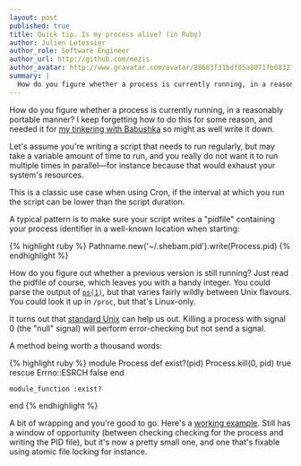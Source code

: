 ```yaml
---
layout: post
published: true
title: Quick tip. Is my process alive? (in Ruby)
author: Julien Letessier
author_role: Software Engineer
author_url: http://github.com/mezis
author_avatar: http://www.gravatar.com/avatar/88683f31bdf05a8071fb08327b3919cb
summary: |
  How do you figure whether a process is currently running, in a reasonably portable manner? I keep forgetting how to do this for some reason, and needed it for [my tinkering with Babushka](https://github.com/HouseTrip/babushka-deps/blob/master/erb/kalinka.erb) so might as well write it down.
---
```


How do you figure whether a process is currently running, in a reasonably
portable manner?
I keep forgetting how to do this for some reason, and needed it for [my
tinkering with
Babushka](https://github.com/HouseTrip/babushka-deps/blob/master/erb/kalinka.erb)
so might as well write it down.

Let's assume you're writing a script that needs to run regularly, but may take a
variable amount of time to run, and you really do not want it to run multiple
times in parallel—for instance because that would exhaust your system's
resources.

This is a classic use case when using Cron, if the interval at which you run the
script can be lower than the script duration.

A typical pattern is to make sure your script writes a "pidfile" containing your
process identifier in a well-known location when starting:

{% highlight ruby %}
  Pathname.new('~/.shebam.pid').write(Process.pid)
{% endhighlight %}

How do you figure out whether a previous version is still running? Just read the
pidfile of course, which leaves you with a handy integer.
You could parse the output of [`ps(1)`](http://www.manpages.info/linux/ps.1.html), but that varies fairly wildly between Unix flavours. 
You could look it up in `/proc`, but that's Linux-only.

It turns out that [standard
Unix](http://pubs.opengroup.org/onlinepubs/9699919799/functions/kill.html) can
help us out. Killing a process with signal 0 (the "null" signal) will perform
error-checking but not send a signal.

A method being worth a thousand words:

{% highlight ruby %}
  module Process
    def exist?(pid)
      Process.kill(0, pid)
      true
    rescue Errno::ESRCH
      false
    end

    module_function :exist?
  end
{% endhighlight %}


A bit of wrapping and you're good to go.
Here's a [working
example](https://github.com/HouseTrip/babushka-deps/blob/f6c016eff2cd9ec7dae846c8eabf4de45f10ae17/lib/single_run_protector.rb).
Still has a window of opportunity  (between checking checking for the process
and writing the PID file), but it's now a pretty small one, and one that's
fixable using atomic file locking for instance.
